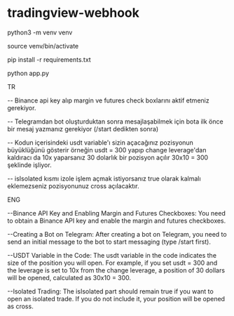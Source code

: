 # tradingview-webhook


python3 -m venv venv

source venv/bin/activate

pip install -r requirements.txt

python app.py

TR

-- Binance api key alıp margin ve futures check boxlarını aktif etmeniz gerekiyor.

-- Telegramdan bot oluşturduktan sonra mesajlaşabilmek için bota ilk önce bir mesaj yazmanız gerekiyor (/start dedikten sonra)

-- Kodun içerisindeki usdt variable'ı sizin açacağınız pozisyonun büyüklüğünü gösterir örneğin usdt = 300 yapıp change leverage'dan kaldıracı da 10x yaparsanız 30 dolarlık bir pozisyon açılır 30x10 = 300 şeklinde işliyor.

-- isIsolated kısmı izole işlem açmak istiyorsanız true olarak kalmalı eklemezseniz pozisyonunuz cross açılacaktır.

ENG

--Binance API Key and Enabling Margin and Futures Checkboxes:
You need to obtain a Binance API key and enable the margin and futures checkboxes.

--Creating a Bot on Telegram:
After creating a bot on Telegram, you need to send an initial message to the bot to start messaging (type /start first).

--USDT Variable in the Code:
The usdt variable in the code indicates the size of the position you will open. For example, if you set usdt = 300 and the leverage is set to 10x from the change leverage, a position of 30 dollars will be opened, calculated as 30x10 = 300.

--Isolated Trading:
The isIsolated part should remain true if you want to open an isolated trade. If you do not include it, your position will be opened as cross.
